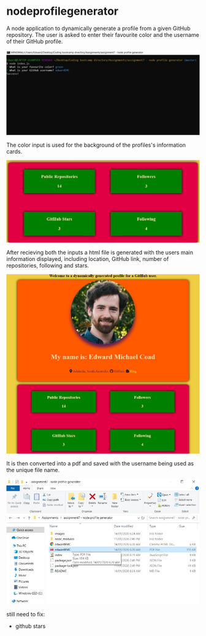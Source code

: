 # nodeprofilegenerator
A node application to dynamically generate a profile from a given GitHub repository. The user is asked to enter their favourite color and the username of their GitHub profile. 

![Input](/images/inputSS.jpg?raw=true "Input") 

The color input is used for the background of the profiles's information cards.

![Cards](/images/cardSS.jpg?raw=true "Cards") 

After recieving both the inputs a html file is generated with the users main information displayed, including location, GitHub link, number of repositories, following and stars.

![Profile](/images/profileSS.jpg?raw=true "Profile") 

It is then converted into a pdf and saved with the username being used as the unique file name.

![PDF](/images/pdfSS.jpg?raw=true "PDF")



still need to fix:
- github stars


